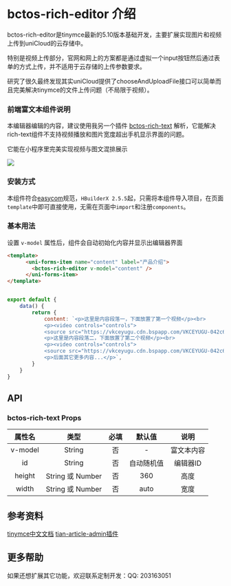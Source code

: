# bctos-rich-editor 介绍

bctos-rich-editor是tinymce最新的5.10版本基础开发，主要扩展实现图片和视频上传到uniCloud的云存储中。

特别是视频上传部分，官网和网上的方案都是通过虚拟一个input按钮然后通过表单的方式上传，并不适用于云存储的上传参数要求。

研究了很久最终发现其实uniCloud提供了chooseAndUploadFile接口可以简单而且完美解决tinymce的文件上传问题（不局限于视频）。


### 前端富文本组件说明

本编辑器编辑的内容，建议使用我另一个插件 [bctos-rich-text](https://ext.dcloud.net.cn/plugin?id=6712) 解析，它能解决rich-text组件不支持视频播放和图片宽度超出手机显示界面的问题。

它能在小程序里完美实现视频与图文混排展示

![](https://vkceyugu.cdn.bspapp.com/VKCEYUGU-042c6b2e-63dd-4fe1-b729-b6327b68450a/df3588f1-bc52-42ed-9c25-87771d48cbe6.png)

### 安装方式

本组件符合[easycom](https://uniapp.dcloud.io/collocation/pages?id=easycom)规范，`HBuilderX 2.5.5`起，只需将本组件导入项目，在页面`template`中即可直接使用，无需在页面中`import`和注册`components`。

### 基本用法

设置 `v-model` 属性后，组件会自动初始化内容并显示出编辑器界面

```html
<template>
      <uni-forms-item name="content" label="产品介绍">
        <bctos-rich-editor v-model="content" />
      </uni-forms-item>
</template>

```

```javascript

export default {
	data() { 
		return {
			content: `<p>这里是内容段落一，下面放置了第一个视频</p><br>
			<p><video controls="controls">
			<source src="https://vkceyugu.cdn.bspapp.com/VKCEYUGU-042c6b2e-63dd-4fe1-b729-b6327b68450a/d906ba15-9041-4137-bc3f-44a413c855e0.mp4" type="video/mp4" /></video></p><br>
			<p>这里是内容段落二，下面放置了第二个视频</p><br>
			<p><video controls="controls">
			<source src="https://vkceyugu.cdn.bspapp.com/VKCEYUGU-042c6b2e-63dd-4fe1-b729-b6327b68450a/ae4a89d7-5c7e-48d2-b6f9-0da5c848bbda.mp4" type="video/mp4" /></video></p><br>
			<p>后面其它更多内容...</p>`,
		}
	}
}
```


## API

### bctos-rich-text Props

| 属性名| 类型				|必填	| 默认值	| 说明		|
| :-:	| :-:				|:-:	|:-:		| :-:		|
|v-model| String			|否		|-			| 富文本内容|
|id		| String			|否		|自动随机值	| 编辑器ID	|
|height	| String 或 Number	|否		|360		| 高度		|
|width	| String 或 Number	|否		|auto		| 宽度		|

## 参考资料

[tinymce中文文档](http://tinymce.ax-z.cn/)
[tian-article-admin插件](https://ext.dcloud.net.cn/plugin?name=tian-article-admin)

## 更多帮助

如果还想扩展其它功能，欢迎联系定制开发：QQ: 203163051